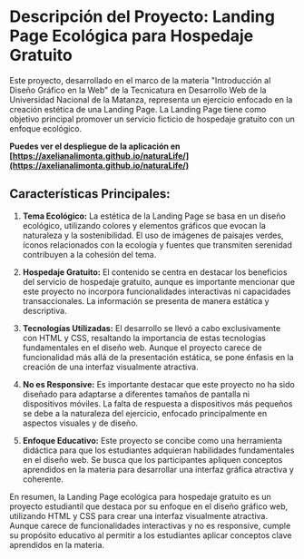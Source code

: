 # Descripción del Proyecto: Landing Page Ecológica para Hospedaje Gratuito

Este proyecto, desarrollado en el marco de la materia "Introducción al Diseño Gráfico en la Web" de la Tecnicatura en Desarrollo Web de la Universidad Nacional de la Matanza, representa un ejercicio enfocado en la creación estética de una Landing Page. La Landing Page tiene como objetivo principal promover un servicio ficticio de hospedaje gratuito con un enfoque ecológico.

**Puedes ver el despliegue de la aplicación en [https://axelianalimonta.github.io/naturaLife/](https://axelianalimonta.github.io/naturaLife/)**

## Características Principales:

1. **Tema Ecológico:**
   La estética de la Landing Page se basa en un diseño ecológico, utilizando colores y elementos gráficos que evocan la naturaleza y la sostenibilidad. El uso de imágenes de paisajes verdes, íconos relacionados con la ecología y fuentes que transmiten serenidad contribuyen a la cohesión del tema.

2. **Hospedaje Gratuito:**
   El contenido se centra en destacar los beneficios del servicio de hospedaje gratuito, aunque es importante mencionar que este proyecto no incorpora funcionalidades interactivas ni capacidades transaccionales. La información se presenta de manera estática y descriptiva.

3. **Tecnologías Utilizadas:**
   El desarrollo se llevó a cabo exclusivamente con HTML y CSS, resaltando la importancia de estas tecnologías fundamentales en el diseño web. Aunque el proyecto carece de funcionalidad más allá de la presentación estática, se pone énfasis en la creación de una interfaz visualmente atractiva.

4. **No es Responsive:**
   Es importante destacar que este proyecto no ha sido diseñado para adaptarse a diferentes tamaños de pantalla ni dispositivos móviles. La falta de respuesta a dispositivos más pequeños se debe a la naturaleza del ejercicio, enfocado principalmente en aspectos visuales y de diseño.

5. **Enfoque Educativo:**
   Este proyecto se concibe como una herramienta didáctica para que los estudiantes adquieran habilidades fundamentales en el diseño web. Se busca que los participantes apliquen conceptos aprendidos en la materia para desarrollar una interfaz gráfica atractiva y coherente.

En resumen, la Landing Page ecológica para hospedaje gratuito es un proyecto estudiantil que destaca por su enfoque en el diseño gráfico web, utilizando HTML y CSS para crear una interfaz visualmente atractiva. Aunque carece de funcionalidades interactivas y no es responsive, cumple su propósito educativo al permitir a los estudiantes aplicar conceptos clave aprendidos en la materia.

